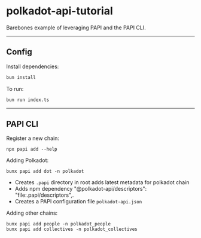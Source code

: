# polkadot-api-tutorial

Barebones example of leveraging PAPI and the PAPI CLI.

----

## Config

Install dependencies:
```bash
bun install
```

To run:

```bash
bun run index.ts
```

----

## PAPI CLI

Register a new chain:
```
npx papi add --help
```

Adding Polkadot:
```
bunx papi add dot -n polkadot
```
- Creates `.papi` directory in root adds latest metadata for polkadot chain
- Adds npm dependency "@polkadot-api/descriptors": "file:.papi/descriptors",.
- Creates a PAPI configuration file `polkadot-api.json` 

Adding other chains:
```
bunx papi add people -n polkadot_people
bunx papi add collectives -n polkadot_collectives
```

